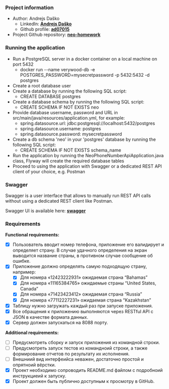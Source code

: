 ### Project information
- Author: Andrejs Daško
  - LinkedIn: **[Andrejs Daško](https://www.linkedin.com/in/andrejsdasko)**
  - Github profile: **[ad07015](https://github.com/ad07015)**
- Project Github repository: **[neo-homework](https://github.com/ad07015/neo-homework)**

### Running the application
- Run a PostgreSQL server in a docker container on a local machine on port 5432
  - docker run --name verywood-db -e POSTGRES_PASSWORD=mysecretpassword -p 5432:5432 -d postgres
- Create a root database user
- Create a database by running the following SQL script:
  - CREATE DATABASE postgres
- Create a database schema by running the following SQL script:
  - CREATE SCHEMA IF NOT EXISTS neo
- Provide database username, password and URL in src/main/java/resources/application.yml, 
for example:
  - spring.datasource.url: jdbc:postgresql://localhost:5432/postgres
  - spring.datasource.username: postgres
  - spring.datasource.password: mysecretpassword
- Create a db schema 'neo' in your 'postgres' database by running the following SQL script:
  - CREATE SCHEMA IF NOT EXISTS schema_name
- Run the application by running the NeoPhoneNumberApiApplication.java class, Flyway will create the required database tables
- Proceed to using the application with Swagger or a dedicated REST API client of your choice, e.g. Postman

### Swagger
Swagger is a user interface that allows to manually run REST API calls without using a dedicated REST client like Postman.

Swagger UI is available here: **[swagger](http://localhost:8088/swagger-ui/index.html)**

### Requirements
**Functional requirements:**
- [x] Пользователь вводит номер телефона, приложение его валидирует и определяет страну. В случае удачного определения на экран выводится название страны, в противном случае сообщение об ошибке.
- [x] Приложение должно определять самую подходящую страну, например:
  - [x] Для номера «12423222931» ожидаемая страна “Bahamas”
  - [x] Для номера «11165384765» ожидаемые страны “United States, Canada”
  - [x] Для номера «71423423412» ожидаемая страна “Russia”
  - [x] Для номера «77112227231» ожидаемая страна “Kazakhstan”
- [x] Таблицу нужно загружать каждый раз при запуске приложения.
- [x] Все обращения к приложению выполняются через RESTful API с JSON в качестве формата данных.
- [x] Сервер должен запускаться на 8088 порту.

**Additional requirements:**
- [ ] Предусмотреть сборку и запуск приложения из командной строки. 
- [ ] Предусмотреть запуск тестов из командноий строки, а также формирование отчетов по результату их исполнения. 
- [ ] Внешниий вид интерфеийса неважен, достаточно простой и опрятноий вёрстки. 
- [x] Проект необходимо сопроводить README.md файлом с подробноий инструкциеий к запуску.
- [x] Проект должен быть публично доступным к просмотру в GitHub.